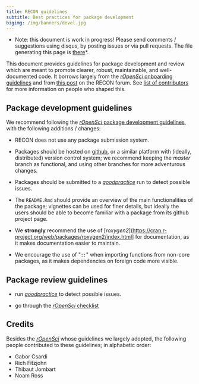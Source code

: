 ```yaml
---
title: RECON guidelines
subtitle: Best practices for package development
bigimg: /img/banners/devel.jpg
---
```


* Note: this document is work in progress! Please send comments / suggestions using disqus, by posting issues or via pull requests. The file generating this page is [there](https://github.com/reconhub/reconhub.github.io/blob/master/guidelines.md)*.


This document provides guidelines for package development and review which are meant to promote clearer, robust, maintainable, and well-documented code. It borrows largely from the [*rOpenSci* onboarding guidelines](https://github.com/ropensci/onboarding/) and from [this post](http://discourse.repidemicsconsortium.org/t/scoring-system-for-r-packages/31/2) on the RECON forum. See [list of contributors](#credits) for more information on people who shaped this.



## Package development guidelines

We recommend following the [*rOpenSci* package development guidelines](https://github.com/ropensci/onboarding/blob/master/packaging_guide.md), with the following additions / changes:

- RECON does not use any package submission system.

- Packages should be hosted on [github](http://github.com), or a similar platform with (ideally, distributed) version control system; we recommend keeping the *master* branch as functional, and using other branches for more adventurous changes.

- Packages should be submitted to a [*goodpractice*](https://github.com/MangoTheCat/goodpractice/) run to detect possible issues.

- The `README.Rmd` should provide an overview of the main functionalities of the package; vignettes can be used for finer details, but ideally the users should be able to become familiar with a package from its github project page.

- We **strongly** recommend the use of [*roxygen2*](https://cran.r-project.org/web/packages/roxygen2/index.html] for documentation, as it makes documentation easier to maintain.

- We encourage the use of "`::`" when importing functions from non-core packages, as it makes dependencies on foreign code more visible.




## Package review guidelines

- run [*goodpractice*](https://github.com/MangoTheCat/goodpractice/) to detect possible issues.

- go through the [*rOpenSci* checklist](https://github.com/ropensci/onboarding/blob/master/reviewer_template.md)




## Credits

Besides the [*rOpenSci*](http://ropensci.org/) whose guidelines we largely adopted, the following people contributed to these guidelines; in alphabetic order:

- Gabor Csardi
- Rich Fitzjohn
- Thibaut Jombart
- Noam Ross